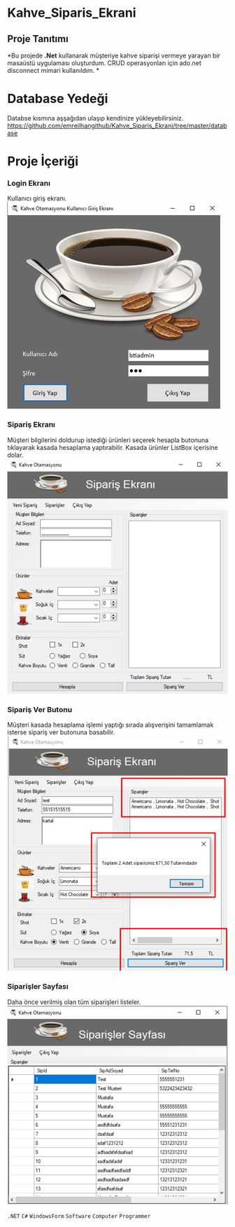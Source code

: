 # Kahve_Siparis_Ekrani

## Proje Tanıtımı 

*Bu projede **.Net** kullanarak müşteriye kahve siparişi vermeye yarayan bir masaüstü uygulaması oluşturdum. CRUD operasyonları için ado.net disconnect mimari kullanıldım. *

# Database Yedeği #
Databse kısmına aşşağıdan ulaşıp kendinize yükleyebilirsiniz. https://github.com/emreilhangithub/Kahve_Siparis_Ekrani/tree/master/database

# Proje İçeriği #

### Login Ekranı
Kullanıcı giriş ekranı.
<img src="images\GirisEkrani.png">

### Sipariş Ekranı
Müşteri bilgilerini doldurup istediği ürünleri seçerek hesapla butonuna tıklayarak kasada hesaplama yaptırabilir. Kasada ürünler ListBox içerisine dolar.
<img src="images\SiparisEkrani.png">

### Sipariş Ver Butonu
Müşteri kasada hesaplama işlemi yaptığı sırada alışverişini tamamlamak isterse sipariş ver butonuna basabilir.
<img src="images\SiparisVer.png">

### Siparişler Sayfası
Daha önce verilmiş olan tüm siparişleri listeler.
<img src="images\VerilenSiparisler.png">

```.NET``` ```C#``` ```WindowsForm``` ```Software``` ```Computer``` ```Programmer``` 
